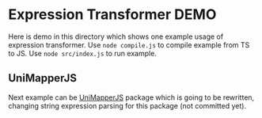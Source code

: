 # Expression Transformer DEMO
Here is demo in this directory which shows one example usage of expression transformer. 
Use `node compile.js` to compile example from TS to JS.
Use `node src/index.js` to run example. 

## UniMapperJS
Next example can be [UniMapperJS](https://github.com/Hookyns/unimapperjs) package which is going to be rewritten, 
changing string expression parsing for this package (not committed yet).
